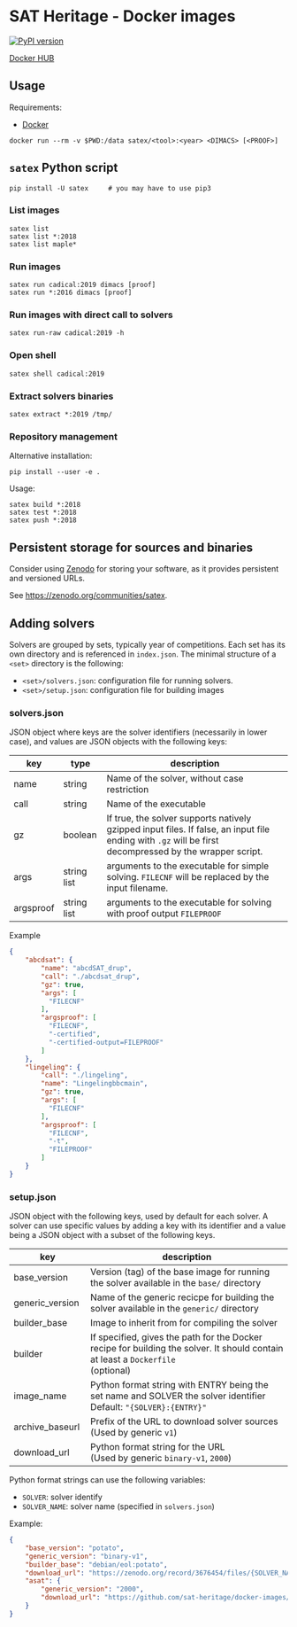 # SAT Heritage - Docker images

[![PyPI version](https://badge.fury.io/py/satex.svg)](https://badge.fury.io/py/satex)

[Docker HUB](https://hub.docker.com/u/satex)

## Usage

Requirements:
* [Docker](https://docker.com)

```
docker run --rm -v $PWD:/data satex/<tool>:<year> <DIMACS> [<PROOF>]
```

## `satex` Python script

```
pip install -U satex     # you may have to use pip3
```

### List images
```
satex list
satex list *:2018
satex list maple*
```

### Run images
```
satex run cadical:2019 dimacs [proof]
satex run *:2016 dimacs [proof]
```

### Run images with direct call to solvers
```
satex run-raw cadical:2019 -h
```

### Open shell
```
satex shell cadical:2019
```

### Extract solvers binaries
```
satex extract *:2019 /tmp/
```

### Repository management

Alternative installation:
```
pip install --user -e .
```

Usage:
```
satex build *:2018
satex test *:2018
satex push *:2018
```

## Persistent storage for sources and binaries

Consider using [Zenodo](https://zenodo.org) for storing your software, as it provides persistent and versioned URLs.

See https://zenodo.org/communities/satex.


## Adding solvers

Solvers are grouped by sets, typically year of competitions. Each set has its own directory and is referenced in `index.json`.
The minimal structure of a `<set>` directory is the following:
* `<set>/solvers.json`: configuration file for running solvers.
* `<set>/setup.json`: configuration file for building images

### solvers.json

JSON object where keys are the solver identifiers (necessarily in lower case),
and values are JSON objects with the following keys:

| key | type | description |
| --- | --- | --- |
| name | string | Name of the solver, without case restriction |
| call | string | Name of the executable |
| gz | boolean | If true, the solver supports natively gzipped input files.  If false, an input file ending with `.gz` will be first decompressed by the wrapper script. |
| args | string list | arguments to the executable for simple solving. `FILECNF` will be replaced by the input filename. |
| argsproof | string list | arguments to the executable for solving with proof output `FILEPROOF` |


Example
```json
{
    "abcdsat": {
        "name": "abcdSAT_drup",
        "call": "./abcdsat_drup",
        "gz": true,
        "args": [
          "FILECNF"
        ],
        "argsproof": [
          "FILECNF",
          "-certified",
          "-certified-output=FILEPROOF"
        ]
    },
    "lingeling": {
        "call": "./lingeling",
        "name": "Lingelingbbcmain",
        "gz": true,
        "args": [
          "FILECNF"
        ],
        "argsproof": [
          "FILECNF",
          "-t",
          "FILEPROOF"
        ]
    }
}
```

### setup.json

JSON object with the following keys, used by default for each solver.
A solver can use specific values by adding a key with its identifier and a value
being a JSON object with a subset of the following keys.

| key | description |
| --- | --- |
| base_version | Version (tag) of the base image for running the solver available in the `base/` directory |
| generic_version | Name of the generic recicpe for building the solver available in the `generic/` directory |
| builder_base | Image to inherit from for compiling the solver |
| builder | If specified, gives the path for the Docker recipe for building the solver. It should contain at least a `Dockerfile`<br/>(optional) |
| image_name | Python format string with ENTRY being the set name and SOLVER the solver identifier<br/>Default: `"{SOLVER}:{ENTRY}"` |
| archive_baseurl | Prefix of the URL to download solver sources <br/>(Used by generic `v1`) |
| download_url | Python format string for the URL <br/>(Used by generic `binary-v1`, `2000`) |

Python format strings can use the following variables:
* `SOLVER`: solver identify
* `SOLVER_NAME`: solver name (specified in `solvers.json`)


Example:
```json
{
    "base_version": "potato",
    "generic_version": "binary-v1",
    "builder_base": "debian/eol:potato",
    "download_url": "https://zenodo.org/record/3676454/files/{SOLVER_NAME}?download=1",
    "asat": {
        "generic_version": "2000",
        "download_url": "https://github.com/sat-heritage/docker-images/releases/download/packages/2000-{SOLVER_NAME}.src.tgz"
    }
}
```

